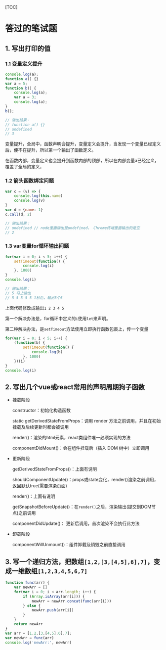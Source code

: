 [TOC]



# 答过的笔试题

## 1. 写出打印的值

### 1.1 变量定义提升

```js
console.log(a);
function a() {}
var a = 5;
function b() {
    console.log(a);
    var a = 3;
    console.log(a);
}
b();

// 输出结果：
// function a() {}
// undefined
// 3
```

变量提升，全局中，函数声明会提升，变量定义会提升，当发现一个变量已经定义后，便不在提升，所以第一个输出了函数定义。

在函数内部，变量定义也会提升到函数内部的顶部，所以在内部变量a已经定义，覆盖了全局的定义，

### 1.2 箭头函数绑定问题

```js
var c = (v) => {
    console.log(this.name)
    console.log(v)
}
var d = {name: 1}
c.call(d, 2)

// 输出结果：
// undefined // node里面输出是undefined， Chrome终端里面输出的是空
// 2
```

### 1.3 var变量for循环输出问题

```js
for(var i = 0; i < 5; i++) {
    setTimeout(function() {
        console.log(i)
    }, 1000)
}
console.log(i)

// 输出结果：
// 5 马上输出
// 5 5 5 5 5 1秒后，输出5个5
```

上面代码修改成输出`1 2 3 4 5`

第一个解决办法是，for循环中定义的`i`使用`let`来声明。

第二种解决办法，是`setTimeout`方法使用立即执行函数包裹上，传一个变量

```js
for(var i = 0; i < 5; i++) {
    (function(b) {
        setTimeout(function() {
            console.log(b)
        }, 1000)
    })(i)
}
console.log(i)
```

## 2. 写出几个vue或react常用的声明周期狗子函数

-   挂载阶段

    constructor：初始化构造函数

    static getDerivedStateFromProps：调用 render 方法之前调用，并且在初始挂载及后续更新时都会被调用

    render()：渲染的html元素，react类组件唯一必须实现的方法

    componentDidMount()：会在组件挂载后（插入 DOM 树中）立即调用

-   更新阶段

    getDerivedStateFromProps()：上面有说明

    shouldComponentUpdate()：props或state变化，render()渲染之前调用，返回默认true(需要渲染页面)

    render()：上面有说明

    getSnapshotBeforeUpdate()：在`render()`之后，渲染输出(提交到DOM节点)之前调用

    componentDidUpdate()： 更新后调用，首次渲染不会执行此方法

-   卸载阶段

    componentWillUnmount()：组件卸载及销毁之前直接调用

## 3. 写一个递归方法，把数组`[1,2,[3,[4,5],6],7]`，变成一维数组`[1,2,3,4,5,6,7]`

```js
function func(arr) {
    var newArr = []
    for(var i = 0; i < arr.length; i++) {
        if (Array.isArray(arr[i])) {
            newArr = newArr.concat(func(arr[i]))
        } else {
            newArr.push(arr[i])
        }
    }
    return newArr
}
var arr = [1,2,[3,[4,5],6],7];
var newArr = func(arr)
console.log('newArr:', newArr)
```








